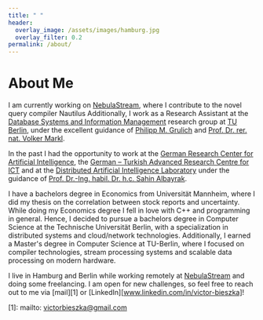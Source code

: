 ```yaml
---
title: " "
header:
  overlay_image: /assets/images/hamburg.jpg
  overlay_filter: 0.2
permalink: /about/
---
```


# About Me



I am currently working on [NebulaStream](https://github.com/nebulastream), where I contribute to the novel query compiler Nautilus 
Additionally, I work as a Research Assistant at the [Database Systems and Information Management](https://www.tu.berlin/en/dima) 
research group at [TU Berlin](https://www.tu.berlin/), under the excellent guidance of [Philipp M. Grulich](https://grulich.me//) 
and [Prof. Dr. rer. nat. Volker Markl](https://www.tu.berlin/dima/ueber-uns/prof-dr-volker-markl).

In the past I had the opportunity to work at the [German Research Center for Artificial Intelligence](https://www.dfki.de/en/web),
the [German – Turkish Advanced Research Centre for ICT](https://gt-arc.com/) and at the [Distributed Artificial Intelligence Laboratory](https://dai-labor.de/en/home/)
under the guidance of [Prof. Dr.-Ing. habil. Dr. h.c. Sahin Albayrak](https://dai-labor.de/team/sahin-albayrak/).

I have a bachelors degree in Economics from Universität Mannheim, where I did my thesis on the correlation between stock reports and uncertainty.
While doing my Economics degree I fell in love with C++ and programming in general. Hence, I decided to pursue a bachelors degree in Computer Science 
at the Technische Universität Berlin, with a specialization in distributed systems and cloud/network technologies. Additionally, I earned a Master's degree in Computer Science at TU-Berlin, where I focused on compiler technologies, stream processing systems and scalable data processing on modern hardware.

I live in Hamburg and Berlin while working remotely at [NebulaStream](https://github.com/nebulastream) 
and doing some freelancing. I am open for new challenges, so feel free to reach out to me via [mail][1] 
or [LinkedIn][www.linkedin.com/in/victor-bieszka]!


[1]: mailto: victorbieszka@gmail.com
